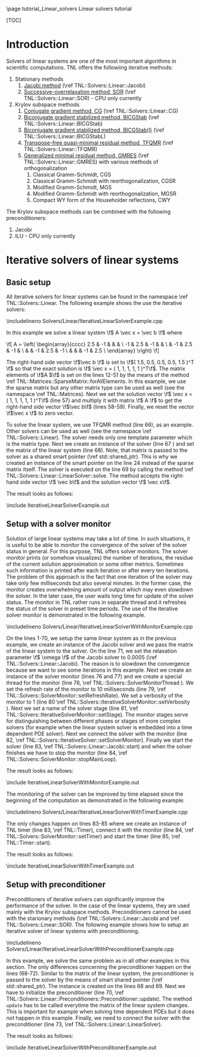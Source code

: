 \page tutorial_Linear_solvers  Linear solvers tutorial

[TOC]


# Introduction

Solvers of linear systems are one of the most important algorithms in scientific computations. TNL offers the followiing iterative methods:

1. Stationary methods
   1. [Jacobi method](https://en.wikipedia.org/wiki/Jacobi_method) (\ref TNL::Solvers::Linear::Jacobi)
   2. [Successive-overrelaxation method, SOR]([https://en.wikipedia.org/wiki/Successive_over-relaxation]) (\ref TNL::Solvers::Linear::SOR) - CPU only currently
2. Krylov subspace methods
   1. [Conjugate gradient method, CG](https://en.wikipedia.org/wiki/Conjugate_gradient_method) (\ref TNL::Solvers::Linear::CG)
   2. [Biconjugate gradient stabilized method, BICGStab](https://en.wikipedia.org/wiki/Biconjugate_gradient_stabilized_method) (\ref TNL::Solvers::Linear::BICGStab)
   3. [Biconjugate gradient stabilized method, BICGStab(l)](https://dspace.library.uu.nl/bitstream/handle/1874/16827/sleijpen_93_bicgstab.pdf) (\ref TNL::Solvers::Linear::BICGStabL)
   4. [Transpose-free quasi-minimal residual method, TFQMR]([https://second.wiki/wiki/algoritmo_tfqmr]) (\ref TNL::Solvers::Linear::TFQMR)
   5. [Generalized minimal residual method, GMRES](https://en.wikipedia.org/wiki/Generalized_minimal_residual_method) (\ref TNL::Solvers::Linear::GMRES) with various methods of orthogonalization
      1. Classical Gramm-Schmidt, CGS
      2. Classical Gramm-Schmidt with reorthogonalization, CGSR
      3. Modified Gramm-Schmidt, MGS
      4. Modified Gramm-Schmidt with reorthogonalization, MGSR
      5. Compact WY form of the Householder reflections, CWY

The Krylov subspace methods can be combined with the following preconditioners:

1. Jacobi
2. ILU - CPU only currently

# Iterative solvers of linear systems

## Basic setup

All iterative solvers for linear systems can be found in the namespace \ref TNL::Solvers::Linear. The following example shows the use the iterative solvers:

\includelineno Solvers/Linear/IterativeLinearSolverExample.cpp

In this example we solve a linear system \f$ A \vec x = \vec b \f$ where

\f[
A = \left(
\begin{array}{cccc}
 2.5 & -1   &      &      &      \\
-1   &  2.5 & -1   &      &      \\
     & -1   &  2.5 & -1   &      \\
     &      & -1   &  2.5 & -1   \\
     &      &      & -1   &  2.5 \\
\end{array}
\right)
\f]

The right-hand side vector \f$\vec b \f$ is set to \f$( 1.5, 0.5, 0.5, 0.5, 1.5 )^T \f$ so that the exact solution is \f$ \vec x = ( 1, 1, 1, 1, 1 )^T\f$. The matrix elements of \f$A $\f$ is set on the lines 12-51 by the means of the method \ref TNL::Matrices::SparseMatrix::forAllElements. In this example, we use the sparse matrix but any other matrix type can be used as well (see the namespace \ref TNL::Matrices). Next we set the solution vector \f$ \vec x = ( 1, 1, 1, 1, 1 )^T\f$ (line 57) and multiply it with matrix \f$ A \f$ to get the right-hand side vector \f$\vec b\f$ (lines 58-59). Finally, we reset the vector \f$\vec x \f$ to zero vector.

To solve the linear system, we use TFQMR method (line 66), as an example. Other solvers can be used as well (see the namespace \ref TNL::Solvers::Linear). The solver needs only one template parameter which is the matrix type. Next we create an instance of the solver (line 67 ) and set the matrix of the linear system (line 68). Note, that matrix is passed to the solver as a shared smart pointer (\ref std::shared_ptr). This is why we created an instance of the smart pointer on the line 24 instead of the sparse matrix itself. The solver is executed on the line 69 by calling the method \ref TNL::Solvers::Linear::LinearSolver::solve. The method accepts the right-hand side vector \f$ \vec b\f$ and the solution vector \f$ \vec x\f$.

The result looks as follows:

\include IterativeLinearSolverExample.out

## Setup with a solver monitor

Solution of large linear systems may take a lot of time. In such situations, it is useful to be able to monitor the convergence of the solver of the solver status in general. For this purpose, TNL offers solver monitors. The solver monitor prints (or somehow visualizes) the number of iterations, the residue of the current solution approximation or some other metrics. Sometimes such information is printed after each iteration or after every ten iterations. The problem of this approach is the fact that one iteration of the solver may take only few milliseconds but also several minutes. In the former case, the monitor creates overwhelming amount of output which may even slowdown the solver. In the later case, the user waits long time for update of the solver status. The monitor in TNL rather runs in separate thread and it refreshes the status of the solver in preset time periods. The use of the iterative solver monitor is demonstrated in the following example.

\includelineno Solvers/Linear/IterativeLinearSolverWithMonitorExample.cpp

On the lines 1-70, we setup the same linear system as in the previous example, we create an instance of the Jacobi solver and we pass the matrix of the linear system to the solver. On the line 71, we set the relaxation parameter \f$ \omega \f$ of the Jacobi solver to 0.0005 (\ref TNL::Solvers::Linear::Jacobi). The reason is to slowdown the convergence because we want to see some iterations in this example. Next we create an instance of the solver monitor (lines 76 and 77) and we create a special thread for the monitor (line 78, \ref TNL::Solvers::SolverMonitorThread ). We set the refresh rate of the monitor to 10 milliseconds (line 79, \ref TNL::Solvers::SolverMonitor::setRefreshRate). We set a verbosity of the monitor to 1 (line 80 \ref TNL::Solvers::IterativeSolverMonitor::setVerbosity ). Next we set a name of the solver stage (line 81, \ref TNL::Solvers::IterativeSolverMonitor::setStage). The monitor stages serve for distinguishing between different phases or stages of more complex solvers (for example when the linear system solver is embedded into a time dependent PDE solver). Next we connect the solver with the monitor (line 82, \ref TNL::Solvers::IterativeSolver::setSolverMonitor). Finally we start the solver (line 83, \ref TNL::Solvers::Linear::Jacobi::start) and when the solver finishes we have to stop the monitor (line 84, \ref TNL::Solvers::SolverMonitor::stopMainLoop).

The result looks as follows:

\include IterativeLinearSolverWithMonitorExample.out

The monitoring of the solver can be improved by time elapsed since the beginning of the computation as demonstrated in the following example:

\includelineno Solvers/Linear/IterativeLinearSolverWithTimerExample.cpp

The only changes happen on lines 83-85 where we create an instance of TNL timer (line 83, \ref TNL::Timer), connect it with the monitor (line 84, \ref TNL::Solvers::SolverMonitor::setTimer) and start the timer (line 85, \ref TNL::Timer::start).

The result looks as follows:

\include IterativeLinearSolverWithTimerExample.out

## Setup with preconditioner

Preconditioners of iterative solvers can significantly improve the performance of the solver. In the case of the linear systems, they are used mainly with the Krylov subspace methods. Preconditioners cannot be used with the starionary methods (\ref TNL::Solvers::Linear::Jacobi and \ref TNL::Solvers::Linear::SOR). The following example shows how to setup an iterative solver of linear systems with preconditioning.

\includelineno Solvers/Linear/IterativeLinearSolverWithPreconditionerExample.cpp

In this example, we solve the same problem as in all other examples in this section. The only differences concerning the preconditioner happen on the lines (68-72). Similar to the matrix of the linear system, the preconditioner is passed to the solver by the means of  smart shared pointer (\ref std::shared_ptr). The instance is created on the lines 68 and 69. Next we have to initialize the preconditioner (line 70, \ref TNL::Solvers::Linear::Preconditioners::Preconditioner::update). The method `update` has to be called everytime the matrix of the linear system changes. This is important for example when solving time dependent PDEs but it does not happen in this example. Finally, we need to connect the solver with the preconditioner (line 73, \ref TNL::Solvers::Linear::LinearSolver).

The result looks as follows:

\include IterativeLinearSolverWithPreconditionerExample.out
